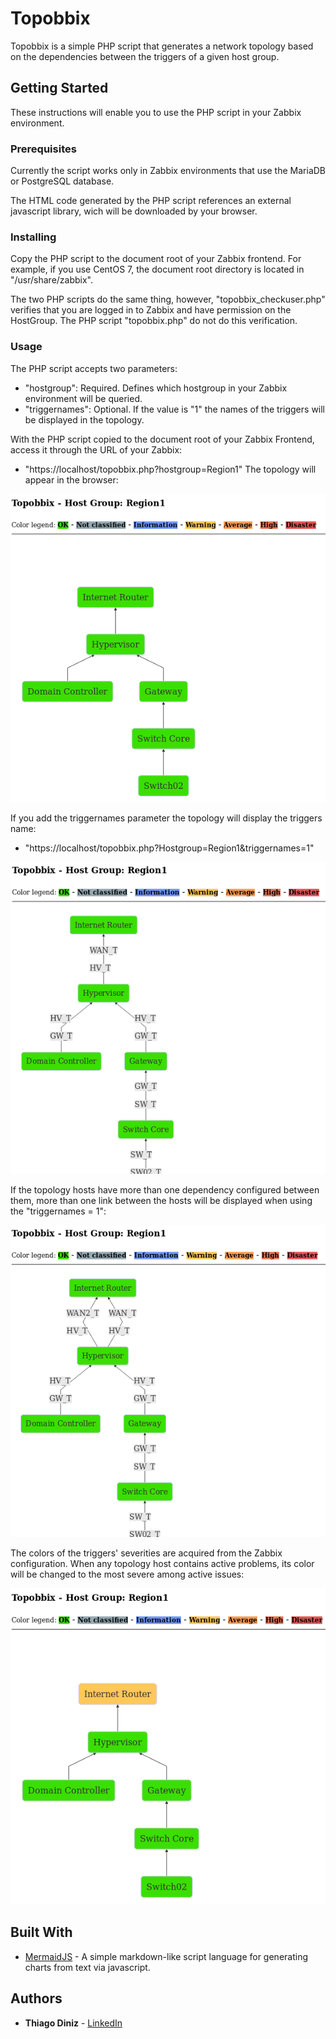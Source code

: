 # Topobbix

Topobbix is a simple PHP script that generates a network topology based on the dependencies between the triggers of a given host group.

## Getting Started

These instructions will enable you to use the PHP script in your Zabbix environment.

### Prerequisites

Currently the script works only in Zabbix environments that use the MariaDB or PostgreSQL database.

The HTML code generated by the PHP script references an external javascript library, wich will be downloaded by your browser.

### Installing

Copy the PHP script to the document root of your Zabbix frontend.
For example, if you use CentOS 7, the document root directory is located in "/usr/share/zabbix".

The two PHP scripts do the same thing, however, "topobbix_checkuser.php" verifies that you are logged in to Zabbix and have permission on the HostGroup. The PHP script "topobbix.php" do not do this verification.

### Usage

The PHP script accepts two parameters:
* "hostgroup": Required. Defines which hostgroup in your Zabbix environment will be queried.
* "triggernames": Optional. If the value is "1" the names of the triggers will be displayed in the topology.

With the PHP script copied to the document root of your Zabbix Frontend, access it through the URL of your Zabbix:
* "https://localhost/topobbix.php?hostgroup=Region1"
The topology will appear in the browser:

![example1](READMEImages/topobbix1.png)

If you add the triggernames parameter the topology will display the triggers name:
* "https://localhost/topobbix.php?Hostgroup=Region1&triggernames=1"

![example2](READMEImages/topobbix2.png)

If the topology hosts have more than one dependency configured between them, more than one link between the hosts will be displayed when using the "triggernames = 1":

![example3](READMEImages/topobbix3.png)

The colors of the triggers' severities are acquired from the Zabbix configuration. When any topology host contains active problems, its color will be changed to the most severe among active issues:

![example4](READMEImages/topobbix4.png)

## Built With

* [MermaidJS](https://mermaidjs.github.io/) - A simple markdown-like script language for generating charts from text via javascript.

## Authors

* **Thiago Diniz** - [LinkedIn](https://www.linkedin.com/in/thiagomdiniz/)
